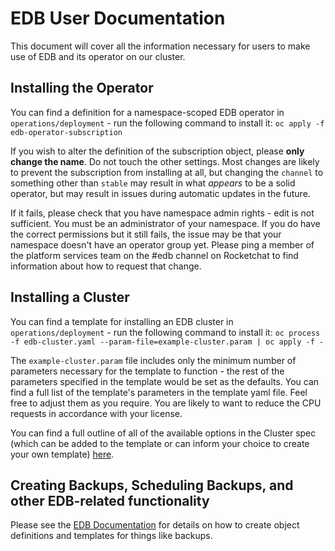 # EDB User Documentation

This document will cover all the information necessary for users to make use of EDB and its operator on our cluster.

## Installing the Operator

You can find a definition for a namespace-scoped EDB operator in `operations/deployment` - run the following command to install it: `oc apply -f edb-operator-subscription`

If you wish to alter the definition of the subscription object, please **only change the name**. Do not touch the other settings. Most changes are likely to prevent the subscription from installing at all, but changing the `channel` to something other than `stable` may result in what *appears* to be a solid operator, but may result in issues during automatic updates in the future.

If it fails, please check that you have namespace admin rights - edit is not sufficient. You must be an administrator of your namespace. If you do have the correct permissions but it still fails, the issue may be that your namespace doesn't have an operator group yet. Please ping a member of the platform services team on the #edb channel on Rocketchat to find information about how to request that change.

## Installing a Cluster

You can find a template for installing an EDB cluster in `operations/deployment` - run the following command to install it: 
`oc process -f edb-cluster.yaml --param-file=example-cluster.param | oc apply -f -`

The `example-cluster.param` file includes only the minimum number of parameters necessary for the template to function - the rest of the parameters specified in the template would be set as the defaults. You can find a full list of the template's parameters in the template yaml file. Feel free to adjust them as you require. You are likely to want to reduce the CPU requests in accordance with your license. 

You can find a full outline of all of the available options in the Cluster spec (which can be added to the template or can inform your choice to create your own template) [here](https://www.enterprisedb.com/docs/kubernetes/cloud_native_postgresql/api_reference/#clusterspec).

## Creating Backups, Scheduling Backups, and other EDB-related functionality

Please see the [EDB Documentation](https://www.enterprisedb.com/docs/kubernetes/cloud_native_postgresql/backup_recovery/) for details on how to create object definitions and templates for things like backups.
